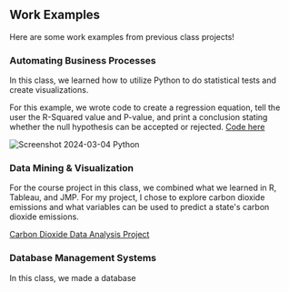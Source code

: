 ## Work Examples
Here are some work examples from previous class projects!

### Automating Business Processes 
In this class, we learned how to utilize Python to do statistical tests and create visualizations.

For this example, we wrote code to create a regression equation, tell the user the R-Squared value and P-value, and print a conclusion stating whether the null hypothesis can be accepted or rejected. [Code here](WorkExamples/CandySimpleLinear.ipynb)

![Screenshot 2024-03-04 Python ](https://github.com/katharinecooper/KatharineCooper/assets/123204330/13eb7135-bd6a-49f0-80fe-7a3ebdab1e51)


### Data Mining & Visualization
For the course project in this class, we combined what we learned in R, Tableau, and JMP. For my project, I chose to explore carbon dioxide emissions and what variables can be used to predict a state's carbon dioxide emissions.

[Carbon Dioxide Data Analysis Project](CarbonDioxiddDataAnalysisProject.pdf)

### Database Management Systems
In this class, we made a database
